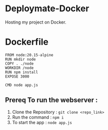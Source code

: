 # Deploymate-Docker
Hosting my project on Docker.

# Dockerfile 
```Console :
FROM node:20.15-alpine
RUN mkdir node
COPY . ./node
WORKDIR /node
RUN npm install
EXPOSE 3000

CMD node app.js
```

## Prereq To run the webserver :
1. Clone the Repository : `git clone <repo_link>`
2. Run the command : `npm i`
3. To start the app : `node app.js`
